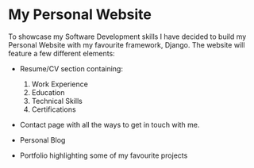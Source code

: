 # My Personal Website

To showcase my Software Development skills I have decided to build my Personal Website with my favourite framework, Django.
The website will feature a few different elements:

* Resume/CV section containing:
    1. Work Experience
    2. Education
    3. Technical Skills
    4. Certifications

* Contact page with all the ways to get in touch with me.
* Personal Blog
* Portfolio highlighting some of my favourite projects